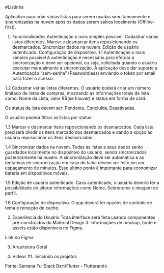 #Listinha

Aplicativo para criar várias listas para serem usadas simultaneamente e sincronizadas na nuvem após os dados serem salvos localmente (Offline-first).

1. Funcionalidades
Autenticação o mais simples possível.
Cadastrar várias listas diferentes.
Marcar e desmarcar itens reposicionando os desmarcados.
Sincronizar dados na nuvem.
Edição de usuário autenticado.
Configuração de dispositivo.
1.1 Autenticação o mais simples possível
A autenticação é necessária para efetuar a sincronização e deve ser opcional, ou seja, solicitada quando o usuário executar manualmente a sincronização. A aplicação deve dar suporte a Autenticação “sem-senha” (Passwordless) enviando o token por email para fazer o acesso.

1.2 Cadastrar várias listas diferentes.
O usuário poderá criar um número limitado de listas de compras, mostrando as informações totais da lista como: Nome da Lista, valor R$(se houver) e status em forma de card.

Os status da lista devem ser: Pendente, Concluída, Desativadas.

O usuário poderá filtrar as listas por status.

1.3 Marcar e desmarcar itens reposicionando os desmarcados.
Cada lista precisará dividir os itens marcado dos desmarcados e dando a opção ao usuário reposicionar os itens desmarcados.

1.4 Sincronizar dados na nuvem.
Todas as listas e seus dados serão guardados localmente no dispositivo do usuário, sendo sincronizados posteriormente na nuvem. A sincronização deve ser automática e as tentativas de sincronização em caso de falha devem ser feito em um espaçamento de minutos. Esse último ponto é importante para economizar bateria em dispositivos móveis.

1.5 Edição de usuário autenticado.
Caso autenticado, o usuário deveria ter a possibilidade de alterar informações como Nome, Sobrenome e imagem de perfil.

1.6 Configuração de dispositivo.
O app deverá ter opções de controle de tema e remoção de cache.

2. Experiência do Usuário
Toda interface será feita usando componentes pré-construidos do Material Design 3. Informações de mockup, fonte e assets estão disponíveis no Figma.

Link do Figma

3. Arquitetura
Geral

4. Vídeos
#1. Iniciando os projetos

Fonte: Semana FullStack Dart/Flutter - Flutterando
